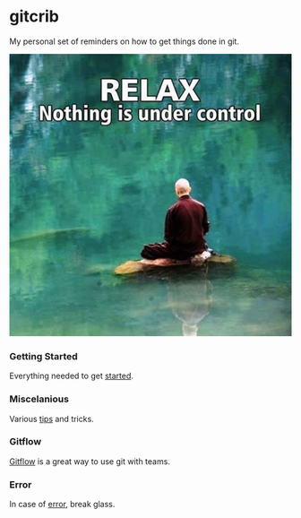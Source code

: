 gitcrib
======================

My personal set of reminders on how to get things done in git.

![relax](https://github.com/seanvikoren/gitcrib/blob/master/relax.jpg?raw=true)

### Getting Started
Everything needed to get [started](setup.md).  
  
### Miscelanious
Various [tips](misc.md) and tricks.  
  
### Gitflow
[Gitflow](gitflow.md) is a great way to use git with teams.  
  
### Error
In case of [error](error.md), break glass.  


